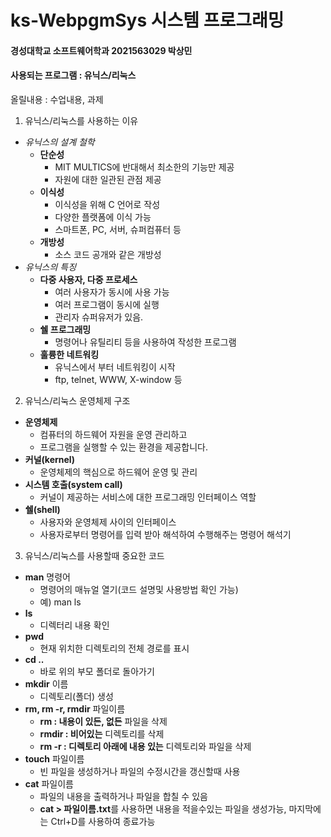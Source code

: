 # ks-WebpgmSys 시스템 프로그래밍

#### 경성대학교 소프트웨어학과 2021563029 박상민

#### 사용되는 프로그램 : 유닉스/리눅스

올릴내용 : 수업내용, 과제

1. 유닉스/리눅스를 사용하는 이유
- *유닉스의 설계 철학*
  - **단순성**
    - MIT MULTICS에 반대해서 최소한의 기능만 제공
    - 자원에 대한 일관된 관점 제공
  - **이식성**
    - 이식성을 위해 C 언어로 작성
    - 다양한 플랫폼에 이식 가능
    - 스마트폰, PC, 서버, 슈퍼컴퓨터 등
  - **개방성**
    - 소스 코드 공개와 같은 개방성
- *유닉스의 특징*
  - **다중 사용자, 다중 프로세스**
    - 여러 사용자가 동시에 사용 가능
    - 여러 프로그램이 동시에 실행
    - 관리자 슈퍼유저가 있음.
  - **쉘 프로그래밍**
    - 명령어나 유틸리티 등을 사용하여 작성한 프로그램
  - **훌륭한 네트워킹**
    - 유닉스에서 부터 네트워킹이 시작
    - ftp, telnet, WWW, X-window 등

2. 유닉스/리눅스 운영체제 구조  
- **운영체제**
  - 컴퓨터의 하드웨어 자원을 운영 관리하고
  - 프로그램을 실행할 수 있는 환경을 제공합니다.
- **커널(kernel)**
  - 운영체제의 핵심으로 하드웨어 운영 및 관리
- **시스템 호출(system call)**
  - 커널이 제공하는 서비스에 대한 프로그래밍 인터페이스 역할
- **쉘(shell)**
  - 사용자와 운영체제 사이의 인터페이스
  - 사용자로부터 명령어를 입력 받아 해석하여 수행해주는 명령어 해석기


3. 유닉스/리눅스를 사용할때 중요한 코드
- **man** 명령어
  - 명령어의 매뉴얼 열기(코드 설명및 사용방법 확인 가능)
  - 예) man ls
- **ls**
  - 디렉터리 내용 확인
- **pwd**
  - 현재 위치한 디렉토리의 전체 경로를 표시
- **cd ..**
  - 바로 위의 부모 폴더로 돌아가기
- **mkdir** 이름
  - 디렉토리(폴더) 생성
- **rm, rm -r, rmdir** 파일이름
  - **rm : 내용이 있든, 없든** 파일을 삭제
  - **rmdir : 비어있는** 디렉토리를 삭제
  - **rm -r : 디렉토리 아래에 내용 있는** 디렉토리와 파일을 삭제
- **touch** 파일이름
  - 빈 파일을 생성하거나 파일의 수정시간을 갱신할때 사용  
- **cat** 파일이름
  - 파일의 내용을 출력하거나 파일을 합칠 수 있음
  - **cat > 파일이름.txt**를 사용하면 내용을 적을수있는 파일을 생성가능, 마지막에는 Ctrl+D를 사용하여 종료가능
